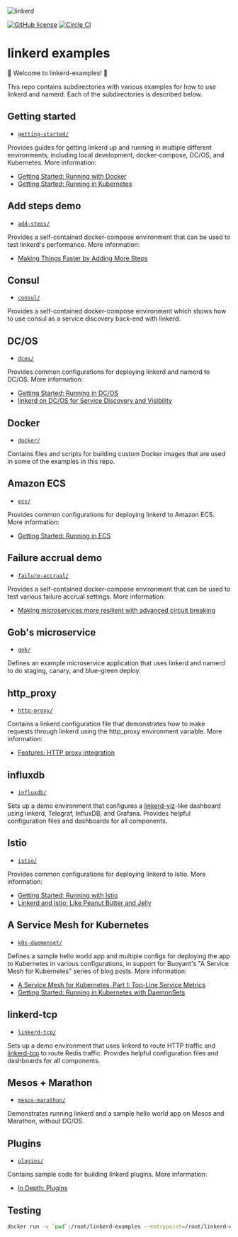 ![linkerd][l5d-logo]

[![GitHub license][license-badge]](LICENSE)
[![Circle CI][l5d-ci-badge]][l5d-ci]

# linkerd examples

🎈 Welcome to linkerd-examples! 👋

This repo contains subdirectories with various examples for how to use linkerd
and namerd. Each of the subdirectories is described below.

## Getting started

* [`getting-started/`](getting-started/)

Provides guides for getting linkerd up and running in multiple different
environments, including local development, docker-compose, DC/OS, and
Kubernetes. More information:

* [Getting Started: Running with Docker](https://linkerd.io/getting-started/docker/)
* [Getting Started: Running in Kubernetes](https://linkerd.io/getting-started/k8s/)

## Add steps demo

* [`add-steps/`](add-steps/)

Provides a self-contained docker-compose environment that can be used to test
linkerd's performance. More information:

* [Making Things Faster by Adding More Steps](https://blog.buoyant.io/2017/01/31/making-things-faster-by-adding-more-steps/)

## Consul

* [`consul/`](consul/)

Provides a self-contained docker-compose environment which shows how to
use consul as a service discovery back-end with linkerd.

## DC/OS

* [`dcos/`](dcos/)

Provides common configurations for deploying linkerd and namerd to DC/OS. More
information:

* [Getting Started: Running in DC/OS](https://linkerd.io/getting-started/dcos/)
* [linkerd on DC/OS for Service Discovery and Visibility](https://blog.buoyant.io/2016/10/10/linkerd-on-dcos-for-service-discovery-and-visibility/)

## Docker

* [`docker/`](docker/)

Contains files and scripts for building custom Docker images that are used in
some of the examples in this repo.

## Amazon ECS

* [`ecs/`](ecs/)

Provides common configurations for deploying linkerd to Amazon ECS. More
information:

* [Getting Started: Running in ECS](https://linkerd.io/getting-started/ecs/)

## Failure accrual demo

* [`failure-accrual/`](failure-accrual/)

Provides a self-contained docker-compose environment that can be used to test
various failure accrual settings. More information:

* [Making microservices more resilient with advanced circuit breaking](https://blog.buoyant.io/2017/01/13/making-microservices-more-resilient-with-circuit-breaking/)

## Gob's microservice

* [`gob/`](gob/)

Defines an example microservice application that uses linkerd and namerd to do
staging, canary, and blue-green deploy.

## http_proxy

* [`http-proxy/`](http-proxy/)

Contains a linkerd configuration file that demonstrates how to make requests
through linkerd using the http_proxy environment variable. More information:

* [Features: HTTP proxy integration](https://linkerd.io/features/http-proxy/)

## influxdb

* [`influxdb/`](influxdb/)

Sets up a demo environment that configures a
[linkerd-viz](https://github.com/linkerd/linkerd-viz)-like dashboard using
linkerd, Telegraf, InfluxDB, and Grafana. Provides helpful configuration files
and dashboards for all components.

## Istio

* [`istio/`](istio/)

Provides common configurations for deploying linkerd to Istio. More information:

* [Getting Started: Running with Istio](https://linkerd.io/getting-started/istio/)
* [Linkerd and Istio: Like Peanut Butter and Jelly](https://buoyant.io/2017/07/11/linkerd-istio/)

## A Service Mesh for Kubernetes

* [`k8s-daemonset/`](k8s-daemonset/)

Defines a sample hello world app and multiple configs for deploying the app
to Kubernetes in various configurations, in support for Buoyant's "A Service
Mesh for Kubernetes" series of blog posts. More information:

* [A Service Mesh for Kubernetes, Part I: Top-Line Service Metrics](https://blog.buoyant.io/2016/10/04/a-service-mesh-for-kubernetes-part-i-top-line-service-metrics/)
* [Getting Started: Running in Kubernetes with DaemonSets](https://linkerd.io/getting-started/k8s-daemonset/)

## linkerd-tcp

* [`linkerd-tcp/`](linkerd-tcp/)

Sets up a demo environment that uses linkerd to route HTTP traffic and
[linkerd-tcp](https://github.com/linkerd/linkerd-tcp) to route Redis traffic.
Provides helpful configuration files and dashboards for all components.

## Mesos + Marathon

* [`mesos-marathon/`](mesos-marathon/)

Demonstrates running linkerd and a sample hello world app on Mesos and Marathon,
without DC/OS.

## Plugins

* [`plugins/`](plugins/)

Contains sample code for building linkerd plugins. More information:

* [In Depth: Plugins](https://linkerd.io/in-depth/plugin/)

## Testing

```bash
docker run -v `pwd`:/root/linkerd-examples --entrypoint=/root/linkerd-examples/.circleci/ci.sh buoyantio/linkerd:1.1.2
```

<!-- references -->
[l5d-ci]: https://circleci.com/gh/linkerd/linkerd-examples
[l5d-ci-badge]: https://circleci.com/gh/linkerd/linkerd-examples.svg?style=shield
[l5d-logo]: https://cloud.githubusercontent.com/assets/9226/12433413/c6fff880-beb5-11e5-94d1-1afb1258f464.png
[license-badge]: https://img.shields.io/github/license/linkerd/linkerd-examples.svg
